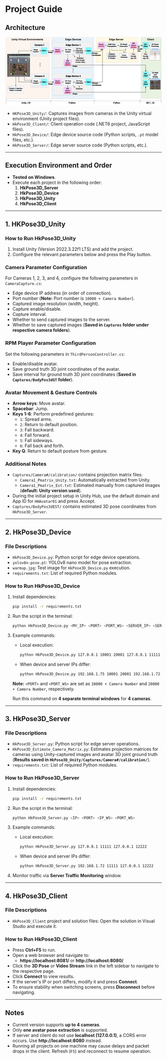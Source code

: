 # Project Guide

## Architecture

![Project Architecture](./images/structure.png)

- `HKPose3D_Unity/`: Captures images from cameras in the Unity virtual environment (Unity project files).
- `HkPose3D_Client/`: Client operation code (.NET6 project, JavaScript files).
- `HkPose3D_Device/`: Edge device source code (Python scripts, `.pt` model files, etc.).
- `HkPose3D_Server/`: Edge server source code (Python scripts, etc.).

---

## Execution Environment and Order
- **Tested on Windows**.
- Execute each project in the following order:
  1. **HkPose3D_Server**
  2. **HkPose3D_Device**
  3. **HkPose3D_Unity**
  4. **HkPose3D_Client**

---

## 1. HKPose3D_Unity  

### How to Run HkPose3D_Unity
1. Install Unity (Version 2022.3.22f1 LTS) and add the project.
2. Configure the relevant parameters below and press the Play button.

### Camera Parameter Configuration
For Cameras 1, 2, 3, and 4, configure the following parameters in `CameraCapture.cs`:
- Edge device IP address (in order of connection).
- Port number (**Note:** Port number is `10000 + Camera Number`).
- Captured image resolution (width, height).
- Capture enable/disable.
- Capture interval.
- Whether to send captured images to the server.
- Whether to save captured images (**Saved in `Captures` folder under respective camera folders**).

### RPM Player Parameter Configuration
Set the following parameters in `ThirdPersonController.cs`:
- Enable/disable avatar.
- Save ground truth 3D joint coordinates of the avatar.
- Save interval for ground truth 3D joint coordinates (**Saved in `Captures/BodyPos3dGT` folder**).

### Avatar Movement & Gesture Controls
- **Arrow keys**: Move avatar.
- **Spacebar**: Jump.
- **Keys 1-6**: Perform predefined gestures:
  - `1`: Spread arms.
  - `2`: Return to default position.
  - `3`: Fall backward.
  - `4`: Fall forward.
  - `5`: Fall sideways.
  - `6`: Fall back and forth.
- **Key Q**: Return to default posture from gesture.

### Additional Notes
- `Captures/Camera#/calibration/` contains projection matrix files:
  - `Camera1_Pmatrix_Unity.txt`: Automatically extracted from Unity.
  - `Camera1_Pmatrix_Est.txt`: Estimated manually from captured images (**default: Unity version used**).
- During the initial project setup in Unity Hub, use the default domain and App ID for `HHAvatar01` and press Accept.
- `Captures/BodyPos3dEST/` contains estimated 3D pose coordinates from `HkPose3D_Server`.

---

## 2. HkPose3D_Device  

### File Descriptions
- `HkPose3D_Device.py`: Python script for edge device operations.
- `yolov8n-pose.pt`: YOLOv8 nano model for pose extraction.
- `warmup.jpg`: Test image for `HkPose3D_Device.py` execution.
- `requirements.txt`: List of required Python modules.

### How to Run HkPose3D_Device
1. Install dependencies:
   ```sh
   pip install -r requirements.txt
   ```
2. Run the script in the terminal:
   ```sh
   python HkPose3D_Device.py <MY_IP> <PORT> <PORT_WS> <SERVER_IP> <SERVER_PORT>
   ```
3. Example commands:
   - Local execution:
     ```sh
     python HkPose3D_Device.py 127.0.0.1 10001 20001 127.0.0.1 11111
     ```
   - When device and server IPs differ:
     ```sh
     python HkPose3D_Device.py 192.168.1.75 10001 20001 192.168.1.72 11111
     ```

   **Note:** `<PORT>` and `<PORT_WS>` are set as `10000 + Camera Number` and `20000 + Camera Number`, respectively.

   Run this command on **4 separate terminal windows** for **4 cameras**.

---

## 3. HkPose3D_Server  

### File Descriptions
- `HkPose3D_Server.py`: Python script for edge server operations.
- `HkPose3D_Estimate_Camera_Matrix.py`: Estimates projection matrices for cameras using Unity-captured images and avatar 3D joint ground truth (**Results saved in `HkPose3D_Unity/Captures/Camera#/calibration/`**).
- `requirements.txt`: List of required Python modules.

### How to Run HkPose3D_Server
1. Install dependencies:
   ```sh
   pip install -r requirements.txt
   ```
2. Run the script in the terminal:
   ```sh
   python HkPose3D_Server.py <IP> <PORT> <IP_WS> <PORT_WS>
   ```
3. Example commands:
   - Local execution:
     ```sh
     python HkPose3D_Server.py 127.0.0.1 11111 127.0.0.1 12222
     ```
   - When device and server IPs differ:
     ```sh
     python HkPose3D_Server.py 192.168.1.72 11111 127.0.0.1 12222
     ```

4. Monitor traffic via **Server Traffic Monitoring** window.

---

## 4. HkPose3D_Client

### File Descriptions
- `HkPose3D_Client` project and solution files: Open the solution in Visual Studio and execute it.

### How to Run HkPose3D_Client
- Press **Ctrl+F5** to run.
- Open a web browser and navigate to:
  - **https://localhost:8081/** or **http://localhost:8080/**
- Click the **3D Pose** or **Video Stream** link in the left sidebar to navigate to the respective page.
- Click **Connect** to view results.
- If the server's IP or port differs, modify it and press **Connect**.
- To ensure stability when switching screens, press **Disconnect** before navigating.

---

## Notes
- Current version supports **up to 4 cameras**.
- Only **one avatar pose extraction** is supported.
- If server and client do not use **localhost (127.0.0.1)**, a CORS error occurs. Use **http://localhost:8080** instead.
- Running all projects on one machine may cause delays and packet drops in the client. Refresh (`F5`) and reconnect to resume operation.
